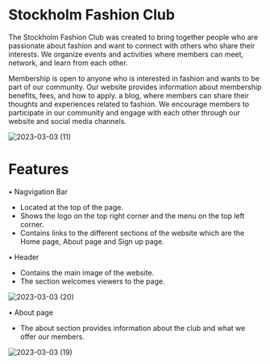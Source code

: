 # Stockholm Fashion Club
The Stockholm Fashion Club was created to bring together people who are passionate about fashion and want to connect with others who share their interests. We organize events and activities where members can meet, network, and learn from each other.

Membership is open to anyone who is interested in fashion and wants to be part of our community. Our website provides information about membership benefits, fees, and how to apply.
a blog, where members can share their thoughts and experiences related to fashion. We encourage members to participate in our community and engage with each other through our website and social media channels.

![2023-03-03 (11)](https://user-images.githubusercontent.com/121928390/222636774-186cb44a-e04b-47fc-84e0-0714ae34b6a0.png)

# Features 

• Nagvigation Bar

  - Located at the top of the page.
  - Shows the logo on the top right corner and the menu on the top left corner.
  - Contains links to  the different sections of the website which are the Home page, About page and Sign up page.

• Header 

  - Contains the main image of the website.
  - The section welcomes viewers to the page.

![2023-03-03 (20)](https://user-images.githubusercontent.com/121928390/222640822-4cb3c93f-f937-43ac-8ff7-df514e86d641.png)

• About page

  - The about section provides information about the club and what we offer our members.

![2023-03-03 (19)](https://user-images.githubusercontent.com/121928390/222641583-e6ec6c5d-612d-4634-bbcd-9a58e780f4d2.png)
